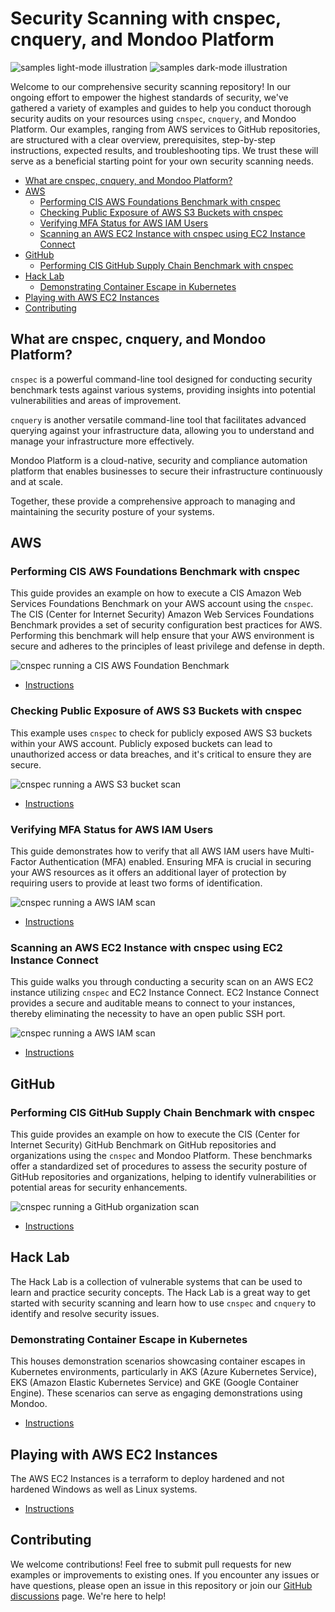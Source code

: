 # Security Scanning with cnspec, cnquery, and Mondoo Platform <!-- omit from toc -->

![samples light-mode illustration](.github/social/preview_light.jpg#gh-light-mode-only)
![samples dark-mode illustration](.github/social/preview_dark.jpg#gh-dark-mode-only)

Welcome to our comprehensive security scanning repository! In our ongoing effort to empower the highest standards of security, we've gathered a variety of examples and guides to help you conduct thorough security audits on your resources using `cnspec`, `cnquery`, and Mondoo Platform. Our examples, ranging from AWS services to GitHub repositories, are structured with a clear overview, prerequisites, step-by-step instructions, expected results, and troubleshooting tips. We trust these will serve as a beneficial starting point for your own security scanning needs.

- [What are cnspec, cnquery, and Mondoo Platform?](#what-are-cnspec-cnquery-and-mondoo-platform)
- [AWS](#aws)
  - [Performing CIS AWS Foundations Benchmark with cnspec](#performing-cis-aws-foundations-benchmark-with-cnspec)
  - [Checking Public Exposure of AWS S3 Buckets with cnspec](#checking-public-exposure-of-aws-s3-buckets-with-cnspec)
  - [Verifying MFA Status for AWS IAM Users](#verifying-mfa-status-for-aws-iam-users)
  - [Scanning an AWS EC2 Instance with cnspec using EC2 Instance Connect](#scanning-an-aws-ec2-instance-with-cnspec-using-ec2-instance-connect)
- [GitHub](#github)
  - [Performing CIS GitHub Supply Chain Benchmark with cnspec](#performing-cis-github-supply-chain-benchmark-with-cnspec)
- [Hack Lab](#hack-lab)
  - [Demonstrating Container Escape in Kubernetes](#demonstrating-container-escape-in-kubernetes)
- [Playing with AWS EC2 Instances](#playing-with-aws-ec2-instances)
- [Contributing](#contributing)

## What are cnspec, cnquery, and Mondoo Platform?

`cnspec` is a powerful command-line tool designed for conducting security benchmark tests against various systems, providing insights into potential vulnerabilities and areas of improvement.

`cnquery` is another versatile command-line tool that facilitates advanced querying against your infrastructure data, allowing you to understand and manage your infrastructure more effectively.

Mondoo Platform is a cloud-native, security and compliance automation platform that enables businesses to secure their infrastructure continuously and at scale.

Together, these provide a comprehensive approach to managing and maintaining the security posture of your systems.

## AWS

### Performing CIS AWS Foundations Benchmark with cnspec

This guide provides an example on how to execute a CIS Amazon Web Services Foundations Benchmark on your AWS account using the `cnspec`. The CIS (Center for Internet Security) Amazon Web Services Foundations Benchmark provides a set of security configuration best practices for AWS. Performing this benchmark will help ensure that your AWS environment is secure and adheres to the principles of least privilege and defense in depth.

![cnspec running a CIS AWS Foundation Benchmark](./aws/cis-benchmark/aws-account-cis-benchmark.gif)

- [Instructions](./aws/cis-benchmark/)

### Checking Public Exposure of AWS S3 Buckets with cnspec

This example uses `cnspec` to check for publicly exposed AWS S3 buckets within your AWS account. Publicly exposed buckets can lead to unauthorized access or data breaches, and it's critical to ensure they are secure.

![cnspec running a AWS S3 bucket scan](./aws/public-s3/aws-public-s3.gif)

- [Instructions](./aws/public-s3/)

### Verifying MFA Status for AWS IAM Users

This guide demonstrates how to verify that all AWS IAM users have Multi-Factor Authentication (MFA) enabled. Ensuring MFA is crucial in securing your AWS resources as it offers an additional layer of protection by requiring users to provide at least two forms of identification.

![cnspec running a AWS IAM scan](./aws/iam-mfa/aws-iam-mfa.gif)

- [Instructions](./aws/iam-mfa/)

### Scanning an AWS EC2 Instance with cnspec using EC2 Instance Connect

This guide walks you through conducting a security scan on an AWS EC2 instance utilizing `cnspec` and EC2 Instance Connect. EC2 Instance Connect provides a secure and auditable means to connect to your instances, thereby eliminating the necessity to have an open public SSH port.

![cnspec running a AWS IAM scan](./aws/ec2-instance-connect/aws-ec2-instance.gif)

- [Instructions](./aws/ec2-instance-connect/)

## GitHub

### Performing CIS GitHub Supply Chain Benchmark with cnspec

This guide provides an example on how to execute the CIS (Center for Internet Security) GitHub Benchmark on GitHub repositories and organizations using the `cnspec` and Mondoo Platform. These benchmarks offer a standardized set of procedures to assess the security posture of GitHub repositories and organizations, helping to identify vulnerabilities or potential areas for security enhancements.

![cnspec running a GitHub organization scan](./github/cis-supply-chain/github-supply-chain.gif)

- [Instructions](./github/cis-supply-chain/)

## Hack Lab

The Hack Lab is a collection of vulnerable systems that can be used to learn and practice security concepts. The Hack Lab is a great way to get started with security scanning and learn how to use `cnspec` and `cnquery` to identify and resolve security issues.

### Demonstrating Container Escape in Kubernetes

This houses demonstration scenarios showcasing container escapes in Kubernetes environments, particularly in AKS (Azure Kubernetes Service), EKS (Amazon Elastic Kubernetes Service) and GKE (Google Container Engine). These scenarios can serve as engaging demonstrations using Mondoo.

- [Instructions](./hacklab/container-escape/)

## Playing with AWS EC2 Instances

The AWS EC2 Instances is a terraform to deploy hardened and not hardened Windows as well as Linux systems.

- [Instructions](./aws/ec2-instance/)

## Contributing

We welcome contributions! Feel free to submit pull requests for new examples or improvements to existing ones. If you encounter any issues or have questions, please open an issue in this repository or join our [GitHub discussions](https://github.com/orgs/mondoohq/discussions) page. We're here to help!

